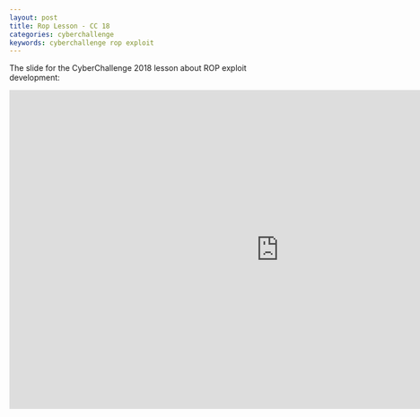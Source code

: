 ```yaml
---
layout: post
title: Rop Lesson - CC 18
categories: cyberchallenge
keywords: cyberchallenge rop exploit
---
```


The slide for the CyberChallenge 2018 lesson about ROP exploit development:

<iframe src="https://docs.google.com/presentation/d/e/2PACX-1vQ6pJZpggLSMPbbadn_G4rgWuftS_75XGWwL9N1Fcd8PYUYevznKpqNtUV4XcPiPq5-h1s1NWK15H09/embed?start=false&loop=false&delayms=60000" frameborder="0" width="960" height="569" allowfullscreen="true" mozallowfullscreen="true" webkitallowfullscreen="true"></iframe>
